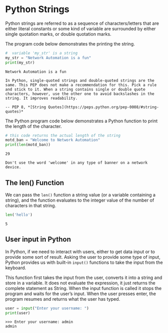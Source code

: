 # Python Strings

Python strings are referred to as a sequence of characters/letters that are either literal constants or some kind of variable are surrounded by either single quotation marks, or double quotation marks.

The program code below demonstrates the printing the string.

```py
#  variable 'my_str' is a string
my_str = "Network Automation is a fun"
print(my_str)
```

```console
Network Automation is a fun
```

```{epigraph}
In Python, single-quoted strings and double-quoted strings are the same. This PEP does not make a recommendation for this. Pick a rule and stick to it. When a string contains single or double quote characters, however, use the other one to avoid backslashes in the string. It improves readability.

-- PEP 8, *[String Quotes](https://peps.python.org/pep-0008/#string-quotes)*
```

The Python program code below demonstrates a Python function to print the length of the character.

```py
# this code returns the actual length of the string
motd_ban = "Welcome to Network Automation"
print(len(motd_ban))
```

```console
29
```

```{warning}
Don't use the word 'welcome' in any type of banner on a network device.
```

## The len() Function

We can pass the `len()` function a string value (or a variable containing a string), and the function evaluates to the integer value of the number of characters in that string.

```py
len('hello')
```

```console
5
```

## User input in Python

In Python, if we need to interact with users, either to get data input or to provide some sort of result. Asking the user to provide some type of input, Python provides us with built-in `input()` functions to take the input from the keyboard.

This function first takes the input from the user, converts it into a string and store in a variable. It does not evaluate the expression, it just returns the complete statement as String. When the input function is called it stops the program and waits for the user’s input. When the user presses enter, the program resumes and returns what the user has typed.

```py
user = input("Enter your username: ")
print(user)
```

```console
>>> Enter your username: admin
admin
```
